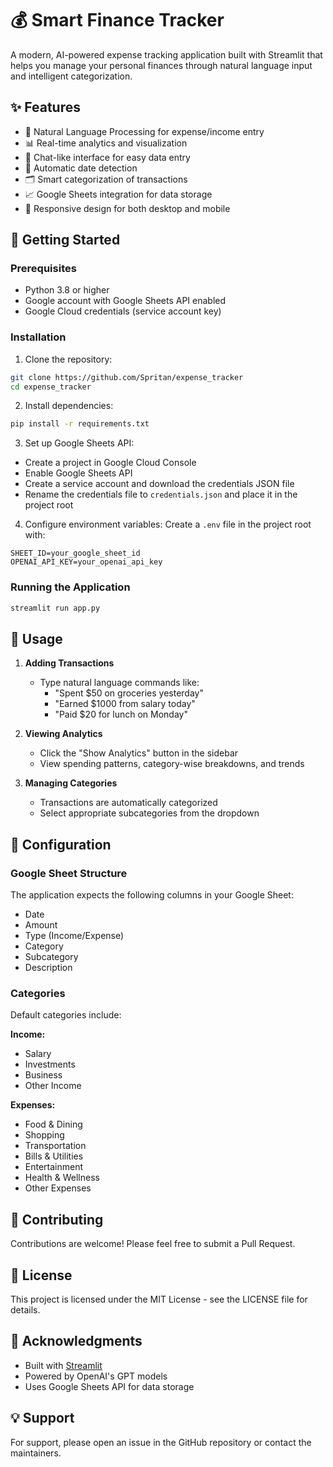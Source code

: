 # 💰 Smart Finance Tracker

A modern, AI-powered expense tracking application built with Streamlit that helps you manage your personal finances through natural language input and intelligent categorization.

## ✨ Features

- 🤖 Natural Language Processing for expense/income entry
- 📊 Real-time analytics and visualization
- 💬 Chat-like interface for easy data entry
- 📅 Automatic date detection
- 🗂️ Smart categorization of transactions
- 📈 Google Sheets integration for data storage
- 📱 Responsive design for both desktop and mobile

## 🚀 Getting Started

### Prerequisites

- Python 3.8 or higher
- Google account with Google Sheets API enabled
- Google Cloud credentials (service account key)

### Installation

1. Clone the repository:
```bash
git clone https://github.com/Spritan/expense_tracker
cd expense_tracker
```

2. Install dependencies:
```bash
pip install -r requirements.txt
```

3. Set up Google Sheets API:
- Create a project in Google Cloud Console
- Enable Google Sheets API
- Create a service account and download the credentials JSON file
- Rename the credentials file to `credentials.json` and place it in the project root

4. Configure environment variables:
Create a `.env` file in the project root with:
```
SHEET_ID=your_google_sheet_id
OPENAI_API_KEY=your_openai_api_key
```

### Running the Application

```bash
streamlit run app.py
```

## 📝 Usage

1. **Adding Transactions**
   - Type natural language commands like:
     - "Spent $50 on groceries yesterday"
     - "Earned $1000 from salary today"
     - "Paid $20 for lunch on Monday"

2. **Viewing Analytics**
   - Click the "Show Analytics" button in the sidebar
   - View spending patterns, category-wise breakdowns, and trends

3. **Managing Categories**
   - Transactions are automatically categorized
   - Select appropriate subcategories from the dropdown

## 🔧 Configuration

### Google Sheet Structure

The application expects the following columns in your Google Sheet:

- Date
- Amount
- Type (Income/Expense)
- Category
- Subcategory
- Description

### Categories

Default categories include:

**Income:**
- Salary
- Investments
- Business
- Other Income

**Expenses:**
- Food & Dining
- Shopping
- Transportation
- Bills & Utilities
- Entertainment
- Health & Wellness
- Other Expenses

## 🤝 Contributing

Contributions are welcome! Please feel free to submit a Pull Request.

## 📄 License

This project is licensed under the MIT License - see the LICENSE file for details.

## 🙏 Acknowledgments

- Built with [Streamlit](https://streamlit.io/)
- Powered by OpenAI's GPT models
- Uses Google Sheets API for data storage

## 💡 Support

For support, please open an issue in the GitHub repository or contact the maintainers.
